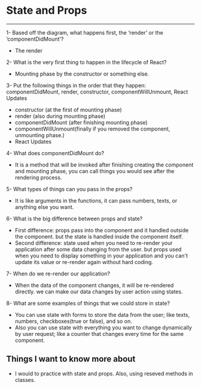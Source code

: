 # State and Props

-------

1- Based off the diagram, what happens first, the ‘render’ or the ‘componentDidMount’?

- The render

2- What is the very first thing to happen in the lifecycle of React?

- Mounting phase by the constructor or something else.

3- Put the following things in the order that they happen: componentDidMount, render, constructor, componentWillUnmount, React Updates

- constructor (at the first of mounting phase)
- render (also during mounting phase)
- componentDidMount (after finishing mounting phase)
- componentWillUnmount(finally if you removed the component, unmounting phase.)
- React Updates

4- What does componentDidMount do?

- It is a method that will be invoked after finishing creating the component and mounting phase, you can call things you would see after the rendering process.

5- What types of things can you pass in the props?

- It is like arguments in the functions, it can pass numbers, texts, or anything else you want.

6- What is the big difference between props and state?

- First difference: props pass into the component and it handled outside the component. but the state is handled inside the component itself.
- Second difference: state used when you need to re-render your application after some data changing from the user. but props used when you need to display something in your application and you can't update its value or re-render again without hard coding.

7- When do we re-render our application?

- When the data of the component changes, it will be re-rendered directly. we can make our data changes by user action using states.

8- What are some examples of things that we could store in state?

- You can use state with forms to store the data from the user; like texts, numbers, checkboxes(true or false), and so on.
- Also you can use state with everything you want to change dynamically by user request; like a counter that changes every time for the same component.

## Things I want to know more about

- I would to practice with state and props. Also, using reseved methods in classes.
